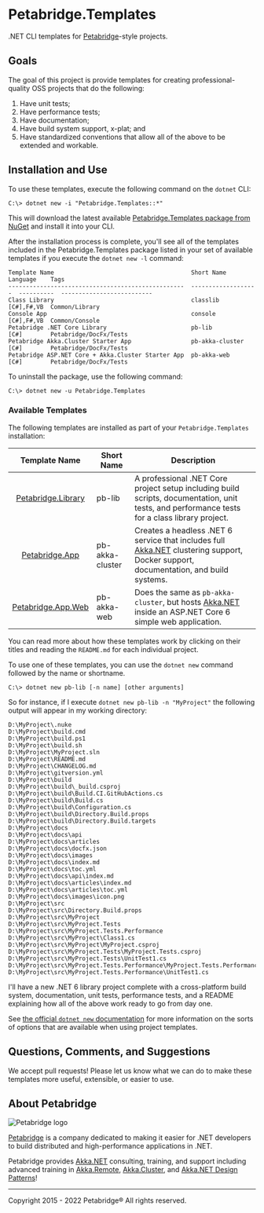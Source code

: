 # Petabridge.Templates
.NET CLI templates for [Petabridge](https://petabridge.com/)-style projects.

## Goals
The goal of this project is provide templates for creating professional-quality OSS projects that do the following:

1. Have unit tests;
2. Have performance tests;
3. Have documentation;
4. Have build system support, x-plat; and
5. Have standardized conventions that allow all of the above to be extended and workable.

## Installation and Use
To use these templates, execute the following command on the `dotnet` CLI:

```
C:\> dotnet new -i "Petabridge.Templates::*"
```

This will download the latest available [Petabridge.Templates package from NuGet](https://www.nuget.org/packages/Petabridge.Templates) and install it into your CLI.

After the installation process is complete, you'll see all of the templates included in the Petabridge.Templates package listed in your set of available templates if you execute the `dotnet new -l` command:

```
Template Name                                       Short Name           Language    Tags
--------------------------------------------------  -------------------  ----------  --------------------------
Class Library                                       classlib             [C#],F#,VB  Common/Library
Console App                                         console              [C#],F#,VB  Common/Console
Petabridge .NET Core Library                        pb-lib               [C#]        Petabridge/DocFx/Tests
Petabridge Akka.Cluster Starter App                 pb-akka-cluster      [C#]        Petabridge/DocFx/Tests
Petabridge ASP.NET Core + Akka.Cluster Starter App  pb-akka-web          [C#]        Petabridge/DocFx/Tests
```

To uninstall the package, use the following command:

```
C:\> dotnet new -u Petabridge.Templates
```

### Available Templates
The following templates are installed as part of your `Petabridge.Templates` installation:

|    Template Name   | Short Name | Description                                                                                                                                   |
|:------------------:|------------|-----------------------------------------------------------------------------------------------------------------------------------------------|
| [Petabridge.Library](https://github.com/petabridge/Petabridge.Library/) | pb-lib     | A professional .NET Core project setup including build scripts, documentation, unit tests, and performance tests for a class library project. |
| [Petabridge.App](https://github.com/petabridge/Petabridge.App/) | pb-akka-cluster     | Creates a headless .NET 6 service that includes full [Akka.NET](https://getakka.net/) clustering support, Docker support, documentation, and build systems. |
| [Petabridge.App.Web](https://github.com/petabridge/Petabridge.App.Web) | pb-akka-web     | Does the same as `pb-akka-cluster`, but hosts [Akka.NET](https://getakka.net/) inside an ASP.NET Core 6 simple web application. |


You can read more about how these templates work by clicking on their titles and reading the `README.md` for each individual project.

To use one of these templates, you can use the `dotnet new` command followed by the name or shortname.

```
C:\> dotnet new pb-lib [-n name] [other arguments]
```

So for instance, if I execute `dotnet new pb-lib -n "MyProject"` the following output will appear in my working directory:

```
D:\MyProject\.nuke
D:\MyProject\build.cmd
D:\MyProject\build.ps1
D:\MyProject\build.sh
D:\MyProject\MyProject.sln
D:\MyProject\README.md
D:\MyProject\CHANGELOG.md
D:\MyProject\gitversion.yml
D:\MyProject\build
D:\MyProject\build\_build.csproj
D:\MyProject\build\Build.CI.GitHubActions.cs
D:\MyProject\build\Build.cs
D:\MyProject\build\Configuration.cs
D:\MyProject\build\Directory.Build.props
D:\MyProject\build\Directory.Build.targets
D:\MyProject\docs
D:\MyProject\docs\api
D:\MyProject\docs\articles
D:\MyProject\docs\docfx.json
D:\MyProject\docs\images
D:\MyProject\docs\index.md
D:\MyProject\docs\toc.yml
D:\MyProject\docs\api\index.md
D:\MyProject\docs\articles\index.md
D:\MyProject\docs\articles\toc.yml
D:\MyProject\docs\images\icon.png
D:\MyProject\src
D:\MyProject\src\Directory.Build.props
D:\MyProject\src\MyProject
D:\MyProject\src\MyProject.Tests
D:\MyProject\src\MyProject.Tests.Performance
D:\MyProject\src\MyProject\Class1.cs
D:\MyProject\src\MyProject\MyProject.csproj
D:\MyProject\src\MyProject.Tests\MyProject.Tests.csproj
D:\MyProject\src\MyProject.Tests\UnitTest1.cs
D:\MyProject\src\MyProject.Tests.Performance\MyProject.Tests.Performance.csproj
D:\MyProject\src\MyProject.Tests.Performance\UnitTest1.cs
```

I'll have a new .NET 6 library project complete with a cross-platform build system, documentation, unit tests, performance tests, and a README explaining how all of the above work ready to go from day one.

See [the official `dotnet new` documentation](https://docs.microsoft.com/en-us/dotnet/core/tools/dotnet-new) for more information on the sorts of options that are available when using project templates.

## Questions, Comments, and Suggestions
We accept pull requests! Please let us know what we can do to make these templates more useful, extensible, or easier to use.

## About Petabridge

![Petabridge logo](docs/images/petabridge_logo_small.png)

[Petabridge](http://petabridge.com/) is a company dedicated to making it easier for .NET developers to build distributed and high-performance applications in .NET.

Petabridge provides [Akka.NET](http://getakka.net/) consulting, training, and support including advanced training in [Akka.Remote](https://petabridge.com/training/akka-remoting/), [Akka.Cluster](https://petabridge.com/training/akka-clustering/), and [Akka.NET Design Patterns](https://petabridge.com/training/akka-design-patterns/)!

---
Copyright 2015 - 2022 Petabridge® All rights reserved.
